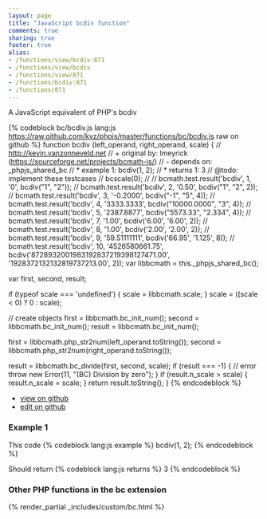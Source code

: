 ```yaml
---
layout: page
title: "JavaScript bcdiv function"
comments: true
sharing: true
footer: true
alias:
- /functions/view/bcdiv:871
- /functions/view/bcdiv
- /functions/view/871
- /functions/bcdiv:871
- /functions/871
---
```

<!-- Generated by Rakefile:build -->
A JavaScript equivalent of PHP's bcdiv

{% codeblock bc/bcdiv.js lang:js https://raw.github.com/kvz/phpjs/master/functions/bc/bcdiv.js raw on github %}
function bcdiv (left_operand, right_operand, scale) {
  // http://kevin.vanzonneveld.net
  // +   original by: lmeyrick (https://sourceforge.net/projects/bcmath-js/)
  // -    depends on: _phpjs_shared_bc
  // *     example 1: bcdiv(1, 2);
  // *     returns 1: 3
  //  @todo: implement these testcases
  //        bcscale(0);
  //
  //        bcmath.test.result('bcdiv', 1, '0', bcdiv("1", "2"));
  //        bcmath.test.result('bcdiv', 2, '0.50', bcdiv("1", "2", 2));
  //        bcmath.test.result('bcdiv', 3, '-0.2000', bcdiv("-1", "5", 4));
  //        bcmath.test.result('bcdiv', 4, '3333.3333', bcdiv("10000.0000", "3", 4));
  //        bcmath.test.result('bcdiv', 5, '2387.8877', bcdiv("5573.33", "2.334", 4));
  //        bcmath.test.result('bcdiv', 7, '1.00', bcdiv('6.00', '6.00', 2));
  //        bcmath.test.result('bcdiv', 8, '1.00', bcdiv('2.00', '2.00', 2));
  //        bcmath.test.result('bcdiv', 9, '59.51111111', bcdiv('66.95', '1.125', 8));
  //        bcmath.test.result('bcdiv', 10, '4526580661.75', bcdiv('8728932001983192837219398127471.00', '1928372132132819737213.00', 2));
  var libbcmath = this._phpjs_shared_bc();

  var first, second, result;

  if (typeof scale === 'undefined') {
    scale = libbcmath.scale;
  }
  scale = ((scale < 0) ? 0 : scale);

  // create objects
  first = libbcmath.bc_init_num();
  second = libbcmath.bc_init_num();
  result = libbcmath.bc_init_num();

  first = libbcmath.php_str2num(left_operand.toString());
  second = libbcmath.php_str2num(right_operand.toString());

  result = libbcmath.bc_divide(first, second, scale);
  if (result === -1) {
    // error
    throw new Error(11, "(BC) Division by zero");
  }
  if (result.n_scale > scale) {
    result.n_scale = scale;
  }
  return result.toString();
}
{% endcodeblock %}

 - [view on github](https://github.com/kvz/phpjs/blob/master/functions/bc/bcdiv.js)
 - [edit on github](https://github.com/kvz/phpjs/edit/master/functions/bc/bcdiv.js)

### Example 1
This code
{% codeblock lang:js example %}
bcdiv(1, 2);
{% endcodeblock %}

Should return
{% codeblock lang:js returns %}
3
{% endcodeblock %}


### Other PHP functions in the bc extension
{% render_partial _includes/custom/bc.html %}
